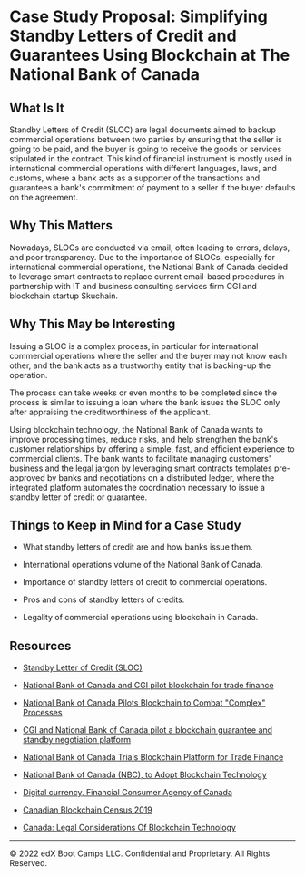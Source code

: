 # Case Study Proposal: Simplifying Standby Letters of Credit and Guarantees Using Blockchain at The National Bank of Canada

## What Is It

Standby Letters of Credit (SLOC) are legal documents aimed to backup commercial operations between two parties by ensuring that the seller is going to be paid, and the buyer is going to receive the goods or services stipulated in the contract. This kind of financial instrument is mostly used in international commercial operations with different languages, laws, and customs, where a bank acts as a supporter of the transactions and guarantees a bank's commitment of payment to a seller if the buyer defaults on the agreement.

## Why This Matters

Nowadays, SLOCs are conducted via email, often leading to errors, delays, and poor transparency. Due to the importance of SLOCs, especially for international commercial operations, the National Bank of Canada decided to leverage smart contracts to replace current email-based procedures in partnership with IT and business consulting services firm CGI and blockchain startup Skuchain.

## Why This May be Interesting

Issuing a SLOC is a complex process, in particular for international commercial operations where the seller and the buyer may not know each other, and the bank acts as a trustworthy entity that is backing-up the operation.

The process can take weeks or even months to be completed since the process is similar to issuing a loan where the bank issues the SLOC only after appraising the creditworthiness of the applicant.

Using blockchain technology, the National Bank of Canada wants to improve processing times, reduce risks, and help strengthen the bank's customer relationships by offering a simple, fast, and efficient experience to commercial clients. The bank wants to facilitate managing customers' business and the legal jargon by leveraging smart contracts templates pre-approved by banks and negotiations on a distributed ledger, where the integrated platform automates the coordination necessary to issue a standby letter of credit or guarantee.

## Things to Keep in Mind for a Case Study

* What standby letters of credit are and how banks issue them.

* International operations volume of the National Bank of Canada.

* Importance of standby letters of credit to commercial operations.

* Pros and cons of standby letters of credits.

* Legality of commercial operations using blockchain in Canada.

## Resources

* [Standby Letter of Credit (SLOC)](https://www.investopedia.com/terms/s/standbyletterofcredit.asp)

* [National Bank of Canada and CGI pilot blockchain for trade finance](https://www.finextra.com/newsarticle/32829/national-bank-of-canada-and-cgi-pilot-blockchain-for-trade-finance)

* [National Bank of Canada Pilots Blockchain to Combat "Complex" Processes](https://cointelegraph.com/news/national-bank-of-canada-pilots-blockchain-to-combat-complex-processes)

* [CGI and National Bank of Canada pilot a blockchain guarantee and standby negotiation platform](https://www.newswire.ca/news-releases/cgi-and-national-bank-of-canada-pilot-a-blockchain-guarantee-and-standby-negotiation-platform-698156141.html)

* [National Bank of Canada Trials Blockchain Platform for Trade Finance](https://coinjournal.net/national-bank-of-canada-trials-blockchain-platform-for-trade-finance/)

* [National Bank of Canada (NBC), to Adopt Blockchain Technology](https://cryptx.eu.com/national-bank-of-canada-nbc-to-adopt-blockchain-technology/)

* [Digital currency, Financial Consumer Agency of Canada](https://www.canada.ca/en/financial-consumer-agency/services/payment/digital-currency.html)

* [Canadian Blockchain Census 2019](https://digitalchamber.org/canada-blockchain-census/)

* [Canada: Legal Considerations Of Blockchain Technology](https://www.mondaq.com/canada/Technology/732150/Legal-Considerations-Of-Blockchain-Technology)

---
© 2022 edX Boot Camps LLC. Confidential and Proprietary. All Rights Reserved.
